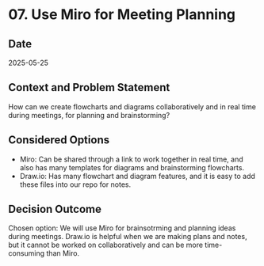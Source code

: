 # 07. Use Miro for Meeting Planning

## Date

2025-05-25

## Context and Problem Statement

How can we create flowcharts and diagrams collaboratively and in real time during meetings, for planning and brainstorming?

## Considered Options

- Miro: Can be shared through a link to work together in real time, and also has many templates for diagrams and brainstorming flowcharts.
- Draw.io: Has many flowchart and diagram features, and it is easy to add these files into our repo for notes.

## Decision Outcome

Chosen option: We will use Miro for brainsotrming and planning ideas during meetings. Draw.io is helpful when we are making plans and notes, but it cannot be worked on collaboratively and can be more time-consuming than Miro.